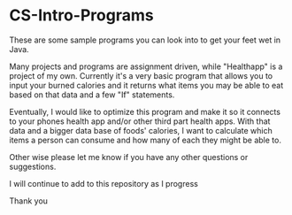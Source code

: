 # CS-Intro-Programs
These are some sample programs you can 
look into to get your feet wet in Java. 

Many projects and programs are assignment driven, while "Healthapp" 
is a project of my own. Currently it's a very basic program that 
allows you to input your burned calories and it returns what items 
you may be able to eat based on that data and a few "If" statements.

Eventually, I would like to optimize this program and make it so it
connects to your phones health app and/or other third part health 
apps. With that data and a bigger data base of foods' calories, I want 
to calculate which items a person can consume and how many of each 
they might be able to. 

Other wise please let me know if you have 
any other questions or suggestions. 

I will continue to add to this repository as I progress


Thank you
